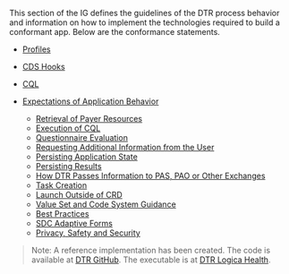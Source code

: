 This section of the IG defines the guidelines of the DTR process behavior and information on how to implement the technologies required to build a conformant app. Below are the conformance statements.

* [Profiles](specification__profiles.html)

* [CDS Hooks](specification__cds_hooks.html)

* [CQL](specification__cql.html)

* [Expectations of Application Behavior](specification__behaviors.html)
  * [Retrieval of Payer Resources](specification__behaviors__retrieval_of_payer_resources.html)
  * [Execution of CQL](specification__behaviors__execution_of_CQL.html)
  * [Questionnaire Evaluation](specification__behaviors__questionnaire_evaluation.html)
  * [Requesting Additional Information from the User](specification__behaviors__requesting_additional_information_from_the_user.html)
  * [Persisting Application State](specification__behaviors__persisting_application_state.html)
  * [Persisting Results](specification__behaviors__persisting_results.html)
  * [How DTR Passes Information to PAS, PAO or Other Exchanges](specification__behaviors__passing_information_other_exchanges.html)
  * [Task Creation](specification__behaviors__task_creation.html)
  * [Launch Outside of CRD](specification__behaviors__launch_outside_of_CRD.html)
  * [Value Set and Code System Guidance](specification_value_set_code_system_guidance.html)
  * [Best Practices](specification__behaviors__best_practices.html)
  * [SDC Adaptive Forms](specification__behaviors__sdc_adaptive_forms.html)
  * [Privacy, Safety and Security](specification__behaviors__privacy_safety_and_security.html)

>Note: A reference implementation has been created. The code is available at [DTR GitHub](https://github.com/HL7-DaVinci/dtr). The executable is at [DTR Logica Health](https://davinci-dtr.logicahealth.org/smart/launch.html).

 